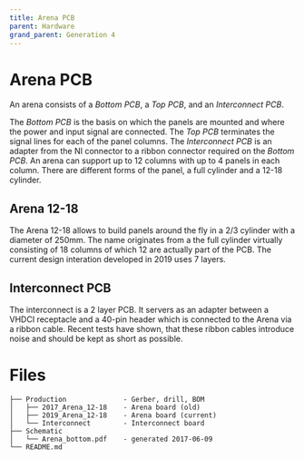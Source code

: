 ```yaml
---
title: Arena PCB
parent: Hardware
grand_parent: Generation 4
---
```


# Arena PCB 

An arena consists of a *Bottom PCB*, a *Top PCB*, and an *Interconnect PCB*.

The *Bottom PCB* is the basis on which the panels are mounted and where the power and input signal are connected. The *Top PCB* terminates the signal lines for each of the panel columns. The *Interconnect PCB* is an adapter from the NI connector to a ribbon connector required on the *Bottom PCB*. An arena can support up to 12 columns with up to 4 panels in each column. There are different forms of the panel, a full cylinder and a 12-18 cylinder.

## Arena 12-18

The Arena 12-18 allows to build panels around the fly in a 2/3 cylinder with a diameter of 250mm. The name originates from a the full cylinder virtually consisting of 18 columns of which 12 are actually part of the PCB. The current design interation developed in 2019 uses 7 layers.

## Interconnect PCB

The interconnect is a 2 layer PCB. It servers as an adapter between a VHDCI receptacle and a 40-pin header which is connected to the Arena via a ribbon cable. Recent tests have shown, that these ribbon cables introduce noise and should be kept as short as possible.

# Files

```
├── Production              - Gerber, drill, BOM
│   ├── 2017_Arena_12-18    - Arena board (old)
│   ├── 2019_Arena_12-18    - Arena board (current)
│   └── Interconnect        - Interconnect board
├── Schematic
│   └── Arena_bottom.pdf    - generated 2017-06-09
└── README.md
```
